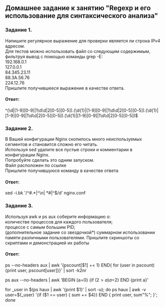 ## Домашнее задание к занятию "Regexp и его использование для синтаксического анализа"  

### Задание 1.  
Напишите регулярное выражение для проверки является ли строка IPv4 адресом.  
Для тестов можно использовать файл со следующим содержимым, фильтруя вывод с помощью команды grep -E:  
192.168.0.1  
127.0.0.1  
84.345.23.11  
88.3A.56.76  
224.12.76  
Пришлите получившееся выражение в качестве ответа.  

#### Ответ:   
^(\d|[1-9][0-9]|1\d\d|2[0-5][0-5])\.(\d{1}|[1-9][0-9]|1\d\d|2[0-5][0-5])\.(\d{1}|[1-9][0-9]|1\d\d|2[0-5][0-5])\.(\d{1}|[1-9][0-9]|1\d\d|2[0-5][0-5])$


### Задание 2.    
В Вашей конфигурации Nginx скопилось много неиспользуемых сегментов и становится сложно его читать.  
Используя sed удалите все пустые строки и комментарии в конфигурации Nginx.  
Попробуйте сделать это одним запуском.  
Файл расположен по ссылке  
Пришлите получившуюся команду в качестве ответа  

#### Ответ:   
sed -i.bk '/^#.*\|^\n\| *#\|^$/d' nginx.conf

### Задание 3.  
Используя awk и ps aux соберите информацию о:  
количестве процессов для каждого пользователя;  
процессе с самым большим PID;  
(дополнительное задание со звездочкой*)
суммарном использовании памяти различными пользователями. 
Пришлите скриншоты со скриптами и демонстрацией их работы  

#### Ответ:   

ps --no-headers aux | awk '{pscount[$1] += 1} END{ for (user in pscount) {print user, pscount[user]}}' | sort -k2nr  
![]()

ps aux --no-headers | awk 'BEGIN {a=0} {if ($2>a) a=$2} END {print a}'  
![]()

for _user in $(ps haux | awk '{print $1}' | sort -u); do ps haux | awk -v user=${_user} '{if ($1 == user) { sum += $4}} END { print user, sum"%"; }'; done  
![]()



